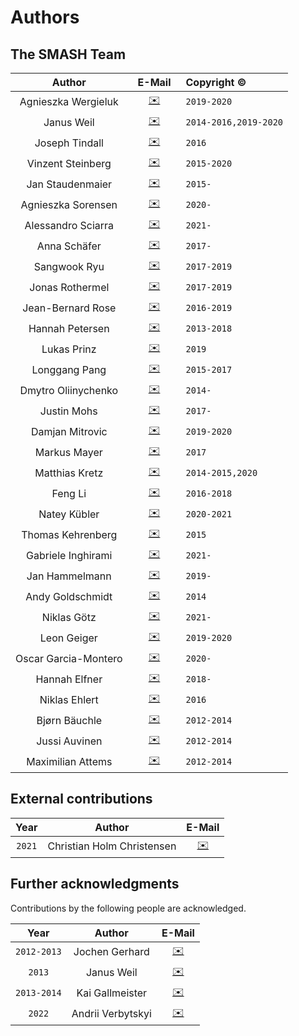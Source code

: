 # Authors

## The SMASH Team

Author  |  &ensp;E-Mail&ensp; | Copyright © 
 :----:  |  :----: | :--------- 
 Agnieszka Wergieluk  |  [✉️](mailto:awergieluk@gmail.com) | `2019-2020`
 Janus Weil  |  [✉️](mailto:weil@fias.uni-frankfurt.de) | `2014-2016,2019-2020`
 Joseph Tindall  |  [✉️](mailto:tindall@fias.uni-frankfurt.de) | `2016`
 Vinzent Steinberg  |  [✉️](mailto:steinberg@fias.uni-frankfurt.de) | `2015-2020`
 Jan Staudenmaier  |  [✉️](mailto:staudenmaier@fias.uni-frankfurt.de) | `2015-`
 Agnieszka Sorensen  |  [✉️](mailto:awergieluk@gmail.com) | `2020-`
 Alessandro Sciarra  |  [✉️](mailto:asciarra@fias.uni-frankfurt.de) | `2021-`
 Anna Schäfer  |  [✉️](mailto:aschaefer@fias.uni-frankfurt.de) | `2017-`
 Sangwook Ryu  |  [✉️](mailto:ryu@fias.uni-frankfurt.de) | `2017-2019`
 Jonas Rothermel  |  [✉️](mailto:rothermel@fias.uni-frankfurt.de) | `2017-2019`
 Jean-Bernard Rose  |  [✉️](mailto:rose@fias.uni-frankfurt.de) | `2016-2019`
 Hannah Petersen  |  [✉️](mailto:petersen@fias.uni-frankfurt.de) | `2013-2018`
 Lukas Prinz  |  [✉️](mailto:lprinz@fias.uni-frankfurt.de) | `2019`
 Longgang Pang  |  [✉️](mailto:pang@fias.uni-frankfurt.de) | `2015-2017`
 Dmytro Oliinychenko  |  [✉️](mailto:oliiny@fias.uni-frankfurt.de) | `2014-`
 Justin Mohs  |  [✉️](mailto:mohs@fias.uni-frankfurt.de) | `2017-`
 Damjan Mitrovic  |  [✉️](mailto:mitrovic@fias.uni-frankfurt.de) | `2019-2020`
 Markus Mayer  |  [✉️](mailto:mayer@fias.uni-frankfurt.de) | `2017`
 Matthias Kretz  |  [✉️](mailto:kretz@compeng.uni-frankfurt.de) | `2014-2015,2020`
 Feng Li  |  [✉️](mailto:fengli@fias.uni-frankfurt.de) | `2016-2018`
 Natey Kübler  |  [✉️](mailto:kuebler@fias.uni-frankfurt.de) | `2020-2021`
 Thomas Kehrenberg  |  [✉️](mailto:kehrenberg@fias.uni-frankfurt.de) | `2015`
 Gabriele Inghirami  |  [✉️](mailto:inghirami@fias.uni-frankfurt.de) | `2021-`
 Jan Hammelmann  |  [✉️](mailto:hammelmann@fias.uni-frankfurt.de) | `2019-`
 Andy Goldschmidt  |  [✉️](mailto:goldschmidt@fias.uni-frankfurt.de) | `2014`
 Niklas Götz  |  [✉️](mailto:goetz@fias.uni-frankfurt.de) | `2021-`
 Leon Geiger  |  [✉️](mailto:geiger@fias.uni-frankfurt.de) | `2019-2020`
 Oscar Garcia-Montero  |  [✉️](mailto:garcia@fias.uni-frankfurt.de) | `2020-`
 Hannah Elfner  |  [✉️](mailto:elfner@fias.uni-frankfurt.de) | `2018-`
 Niklas Ehlert  |  [✉️](mailto:ehlert@fias.uni-frankfurt.de) | `2016`
 Bjørn Bäuchle  |  [✉️](mailto:baeuchle@fias.uni-frankfurt.de) | `2012-2014`
 Jussi Auvinen  |  [✉️](mailto:auvinen@fias.uni-frankfurt.de) | `2012-2014`
 Maximilian Attems  |  [✉️](mailto:attems@fias.uni-frankfurt.de) | `2012-2014`

## External contributions

Year  | Author | E-Mail
:---: | :----: | :----:
`2021`  | Christian Holm Christensen | [✉️](mailto:cholm@nbi.ku.dk)

## Further acknowledgments

Contributions by the following people are acknowledged.

Year  | Author | E-Mail
:---: | :----: | :----:
`2012-2013` | Jochen Gerhard | [✉️](mailto:jochen.gerhard@compeng.uni-frankfurt.de)
`2013` | Janus Weil | [✉️](mailto:weil@fias.uni-frankfurt.de)
`2013-2014` | Kai Gallmeister | [✉️](mailto:gallmeister@itp.uni-frankfurt.de)
`2022` | Andrii Verbytskyi | [✉️](mailto:andrii.verbytskyi@mpp.mpg.de)
